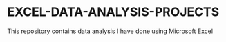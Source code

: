 # EXCEL-DATA-ANALYSIS-PROJECTS
This repository contains data analysis I have done using Microsoft Excel
